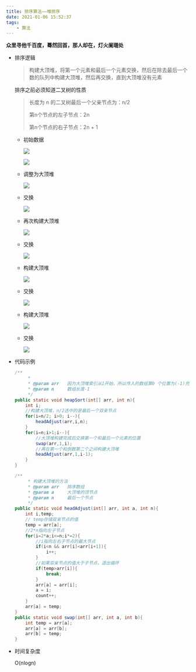 ```yaml
---
title: 排序算法——堆排序
date: 2021-01-06 15:52:37
tags:
    - 算法
---
```

**众里寻他千百度，蓦然回首，那人却在，灯火阑珊处**
<!--more-->
- 排序逻辑

    > 构建大顶堆，将第一个元素和最后一个元素交换，然后在除去最后一个数的队列中构建大顶堆，然后再交换，直到大顶堆没有元素

    排序之前必须知道二叉树的性质

    > 长度为 n 的二叉树最后一个父亲节点为：n/2
    >
    > 第n个节点的左子节点：2n
    >
    > 第n个节点的右子节点：2n + 1

    - 初始数据

        ![](https://gitee.com/buxiaoxing/image-bed/raw/master/img/1747833-20200721215453783-1269100304.png)

        ![](https://gitee.com/buxiaoxing/image-bed/raw/master/img/1747833-20200721215510727-459162781.png)

    - 调整为大顶堆

        ![](https://gitee.com/buxiaoxing/image-bed/raw/master/img/1747833-20200721215525449-828785986.png)

    - 交换

        ![](https://gitee.com/buxiaoxing/image-bed/raw/master/img/1747833-20200721215538650-1219101939.png)
        
    - 再次构建大顶堆

        ![](https://gitee.com/buxiaoxing/image-bed/raw/master/img/1747833-20200721215811834-1845150604.png)

    - 交换

        ![](https://gitee.com/buxiaoxing/image-bed/raw/master/img/1747833-20200721215822421-1912672445.png)

    - 构建大顶堆

        ![](https://gitee.com/buxiaoxing/image-bed/raw/master/img/1747833-20200721215832625-1182487539.png)

    - 交换

        ![](https://gitee.com/buxiaoxing/image-bed/raw/master/img/1747833-20200721215843821-880663380.png)

    - 构建大顶堆

        ![](https://gitee.com/buxiaoxing/image-bed/raw/master/img/1747833-20200721215727441-2016287820.png)

    - 交换

        ![](https://gitee.com/buxiaoxing/image-bed/raw/master/img/1747833-20200721215737675-1469554004.png)

- 代码示例

  ```java
  /**
       *
       * @param arr   因为大顶堆索引从1开始，所以传入的数组第0 个位置为(-1)充当占位符
       * @param n     数组长度-1
       */
  public static void heapSort(int[] arr, int n){
      int i;
      //构建大顶堆，n/2选中的是最后一个双亲节点
      for(i=n/2; i>0; i--){
          headAdjust(arr,i,n);
      }
      for(i=n;i>1;i--){
          //大顶堆构建完成后交换第一个和最后一个元素的位置
          swap(arr,1,i);
          //再在第一个和倒数第二个之间构建大顶堆
          headAdjust(arr,1,i-1);
      }
  }
  
  /**
       * 构建大顶堆的方法
       * @param arr   排序数组
       * @param a     大顶堆的顶节点
       * @param n     最后一个节点
       */
  public static void headAdjust(int[] arr, int a, int n){
      int i,temp;
      // temp存储双亲节点的值
      temp = arr[a];
      //2*n指向左子节点
      for(i=2*a;i<=n;i*=2){
          //i指向左右子节点的最大节点
          if(i<n && arr[i]<arr[i+1]){
              i++;
          }
          //如果双亲节点的值大于子节点，退出循环
          if(temp>arr[i]){
              break;
          }
          arr[a] = arr[i];
          a = i;
          count++;
      }
      arr[a] = temp;
  }
  public static void swap(int[] arr, int a, int b){
      int temp = arr[a];
      arr[a] = arr[b];
      arr[b] = temp;
  }
  ```

  

- 时间复杂度

  O(nlogn)

